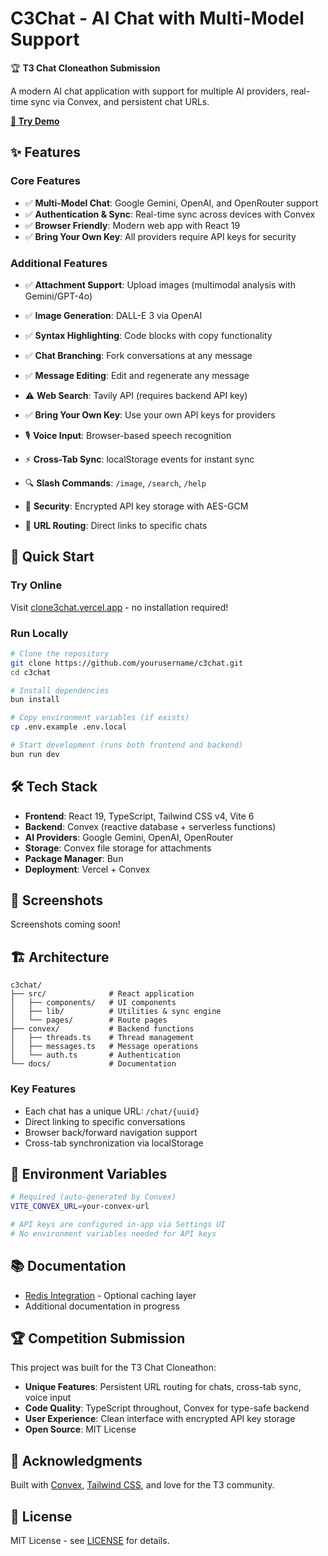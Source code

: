 # C3Chat - AI Chat with Multi-Model Support

🏆 **T3 Chat Cloneathon Submission**

A modern AI chat application with support for multiple AI providers, real-time sync via Convex, and persistent chat URLs.

**[🚀 Try Demo](https://clone3chat.vercel.app)** 
## ✨ Features

### Core Features
- ✅ **Multi-Model Chat**: Google Gemini, OpenAI, and OpenRouter support
- ✅ **Authentication & Sync**: Real-time sync across devices with Convex
- ✅ **Browser Friendly**: Modern web app with React 19
- ✅ **Bring Your Own Key**: All providers require API keys for security

### Additional Features
- ✅ **Attachment Support**: Upload images (multimodal analysis with Gemini/GPT-4o)
- ✅ **Image Generation**: DALL-E 3 via OpenAI
- ✅ **Syntax Highlighting**: Code blocks with copy functionality
- ✅ **Chat Branching**: Fork conversations at any message
- ✅ **Message Editing**: Edit and regenerate any message
- ⚠️ **Web Search**: Tavily API (requires backend API key)
- ✅ **Bring Your Own Key**: Use your own API keys for providers

- 🎙️ **Voice Input**: Browser-based speech recognition
- ⚡ **Cross-Tab Sync**: localStorage events for instant sync
- 🔍 **Slash Commands**: `/image`, `/search`, `/help`
- 🔐 **Security**: Encrypted API key storage with AES-GCM
- 🔗 **URL Routing**: Direct links to specific chats

## 🚀 Quick Start

### Try Online
Visit [clone3chat.vercel.app](https://clone3chat.vercel.app) - no installation required!

### Run Locally
```bash
# Clone the repository
git clone https://github.com/yourusername/c3chat.git
cd c3chat

# Install dependencies
bun install

# Copy environment variables (if exists)
cp .env.example .env.local

# Start development (runs both frontend and backend)
bun run dev
```

## 🛠️ Tech Stack

- **Frontend**: React 19, TypeScript, Tailwind CSS v4, Vite 6
- **Backend**: Convex (reactive database + serverless functions)
- **AI Providers**: Google Gemini, OpenAI, OpenRouter
- **Storage**: Convex file storage for attachments
- **Package Manager**: Bun
- **Deployment**: Vercel + Convex

## 📸 Screenshots

Screenshots coming soon!

## 🏗️ Architecture

```
c3chat/
├── src/              # React application
│   ├── components/   # UI components
│   ├── lib/          # Utilities & sync engine
│   └── pages/        # Route pages
├── convex/           # Backend functions
│   ├── threads.ts    # Thread management
│   ├── messages.ts   # Message operations
│   └── auth.ts       # Authentication
└── docs/             # Documentation
```

### Key Features
- Each chat has a unique URL: `/chat/{uuid}`
- Direct linking to specific conversations
- Browser back/forward navigation support
- Cross-tab synchronization via localStorage

## 🔑 Environment Variables

```bash
# Required (auto-generated by Convex)
VITE_CONVEX_URL=your-convex-url

# API keys are configured in-app via Settings UI
# No environment variables needed for API keys
```

## 📚 Documentation

- [Redis Integration](docs/REDIS_INTEGRATION_SUMMARY.md) - Optional caching layer
- Additional documentation in progress

## 🏆 Competition Submission

This project was built for the T3 Chat Cloneathon:

- **Unique Features**: Persistent URL routing for chats, cross-tab sync, voice input
- **Code Quality**: TypeScript throughout, Convex for type-safe backend
- **User Experience**: Clean interface with encrypted API key storage
- **Open Source**: MIT License

## 🙏 Acknowledgments

Built with [Convex](https://convex.dev), [Tailwind CSS](https://tailwindcss.com), and love for the T3 community.

## 📄 License

MIT License - see [LICENSE](LICENSE) for details.